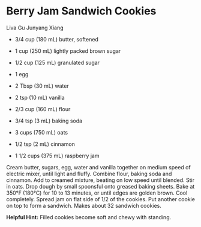 # Berry Jam Sandwich Cookies

Liva Gu
Junyang Xiang

- 3/4 cup (180 mL) butter, softened
- 1 cup (250 mL) lightly packed brown sugar
- 1/2 cup (125 mL) granulated sugar
- 1 egg
- 2 Tbsp (30 mL) water

- 2 tsp (10 mL) vanilla
- 2/3 cup (160 mL) flour
- 3/4 tsp (3 mL) baking soda
- 3 cups (750 mL) oats
- 1/2 tsp (2 mL) cinnamon
- 1 1/2 cups (375 mL) raspberry jam

Cream butter, sugars, egg, water and vanilla together on medium speed of electric mixer, until light and fluffy. Combine flour, baking soda and cinnamon. Add to creamed mixture, beating on low speed until blended.  Stir in oats. Drop dough by small spoonsful onto greased baking sheets.  Bake at 350°F (180°C) for 10 to 13 minutes, or until edges are golden brown. Cool completely. Spread jam on flat side of 1/2 of the cookies.  Put another cookie on top to form a sandwich. Makes about 32 sandwich cookies.

**Helpful Hint:** Filled cookies become soft and chewy with standing.